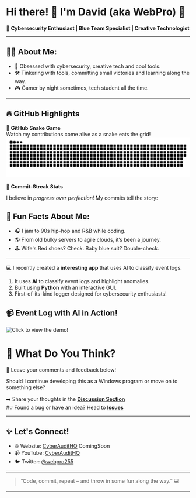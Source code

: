 # Hi there! 👋 I'm David (aka WebPro) 🚀

🎩 **Cybersecurity Enthusiast | Blue Team Specialist | Creative Technologist**

---

## 🧑‍💻 About Me:
- 🌟 Obsessed with cybersecurity, creative tech and cool tools.
- 🛠️ Tinkering with tools, committing small victories and learning along the way.
- 🎮 Gamer by night sometimes, tech student all the time.

---

## 🔥 GitHub Highlights

🐍 **GitHub Snake Game**  
Watch my contributions come alive as a snake eats the grid!
![GitHub Snake Game](./dist/github-snake.svg)

🎯 **Commit-Streak Stats**

I believe in *progress over perfection*! My commits tell the story:

## 🎉 Fun Facts About Me:
- 🎧 I jam to 90s hip-hop and R&B while coding.
- 🌎 From old bulky servers to agile clouds, it’s been a journey.
- 🕹️ Wife's Red shoes? Check. Baby blue suit? Double-check.

---
💻 I recently created a **interesting app** that uses AI to classify event logs. 

1. It uses **AI** to classify event logs and highlight anomalies.  
2. Built using **Python** with an interactive GUI.  
3. First-of-its-kind logger designed for cybersecurity enthusiasts!

## 📹 **Event Log with AI in Action!**
<img src="https://github.com/webpro255/Event-Log-AI/blob/main/vidss2.gif" alt="Click to view the demo!" style="max-width: 100%; height: auto;">

# 💬 **What Do You Think?**

📝 Leave your comments and feedback below!  

Should I continue developing this as a Windows program or move on to something else?  

➡️ Share your thoughts in the [**Discussion Section**](https://github.com/webpro255/Event-Log-AI/discussions/1)  
#💡 Found a bug or have an idea? Head to [**Issues**](https://github.com/webpro255/Event-Log-AI/issues)

---
## ✨ Let's Connect!
- 🌐 Website: [CyberAuditHQ](https://cyberaudithq.com) ComingSoon
- 📹 YouTube: [CyberAuditHQ](https://www.youtube.com/@cyberaudithq)
- 🐦 Twitter: [@webpro255](https://twitter.com/webpro255)

---

> “Code, commit, repeat – and throw in some fun along the way.” 💻

---





